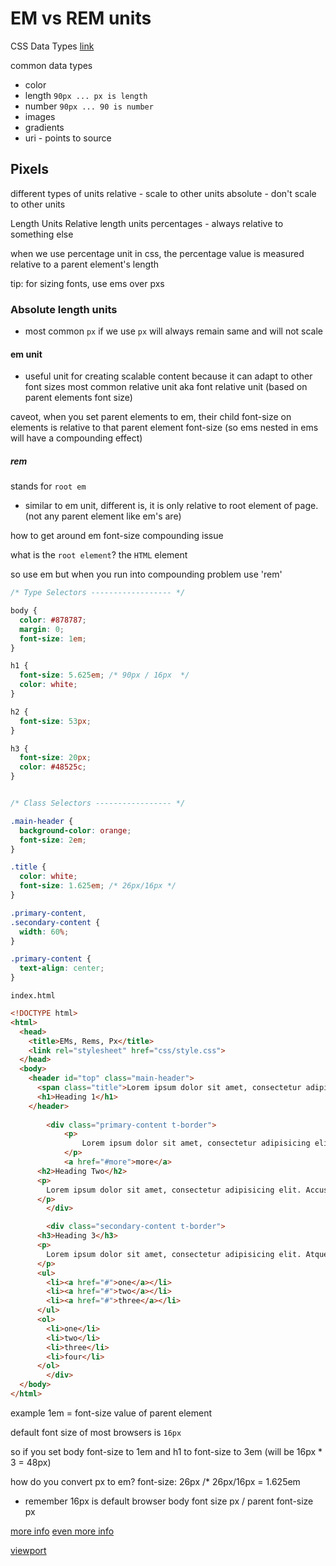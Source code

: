 # EM vs REM units

CSS Data Types
[link](https://developer.mozilla.org/en-US/docs/tag/CSS%20Data%20Type)

common data types
* color
* length `90px ... px is length`
* number `90px ... 90 is number`
* images
* gradients
* uri - points to source

## Pixels
different types of units
relative - scale to other units
absolute - don't scale to other units

Length Units
Relative length units
percentages - always relative to something else

when we use percentage unit in css, the percentage value is measured relative to a parent element's length

tip: for sizing fonts, use ems over pxs

### Absolute length units
* most common `px`
if we use `px` will always remain same and will not scale

#### em unit
* useful unit for creating scalable content because it can adapt to other font sizes
most common relative unit
aka font relative unit (based on parent elements font size)

caveot, when you set parent elements to em, their child font-size on elements is relative to that parent element font-size (so ems nested in ems will have a compounding effect)

##### rem
stands for `root em`
 * similar to em unit, different is, it is only relative to root element of page. (not any parent element like em's are)

how to get around em font-size compounding issue

what is the `root element`?
the `HTML` element

so use em but when you run into compounding problem use 'rem'

```css
/* Type Selectors ------------------ */

body {
  color: #878787;
  margin: 0;
  font-size: 1em;
}

h1 {  
  font-size: 5.625em; /* 90px / 16px  */
  color: white;
}

h2 {
  font-size: 53px;
}

h3 {
  font-size: 20px;
  color: #48525c;
}


/* Class Selectors ----------------- */

.main-header {
  background-color: orange;
  font-size: 2em;
}

.title {
  color: white;
  font-size: 1.625em; /* 26px/16px */
}

.primary-content, 
.secondary-content {
  width: 60%;
}

.primary-content {
  text-align: center;
}
```

`index.html`

```html
<!DOCTYPE html>
<html>
  <head>
    <title>EMs, Rems, Px</title>
    <link rel="stylesheet" href="css/style.css">
  </head>
  <body> 
    <header id="top" class="main-header">
      <span class="title">Lorem ipsum dolor sit amet, consectetur adipisicing elit. Molestiae sint dolor alias consectetur commodi fugit omnis dolore voluptate voluptatem quasi officiis itaque, nisi, repudiandae corporis pariatur sapiente hic rerum quae.</span>
      <h1>Heading 1</h1>
    </header>
    
        <div class="primary-content t-border">
            <p>
                Lorem ipsum dolor sit amet, consectetur adipisicing elit. Repellendus rem error aperiam optio dolore quas, ipsa amet. Minus veritatis aliquid facere voluptates fugit quidem incidunt quos, ipsa recusandae, consectetur blanditiis.
            </p>
            <a href="#more">more</a>
      <h2>Heading Two</h2>
      <p>
        Lorem ipsum dolor sit amet, consectetur adipisicing elit. Accusamus omnis, ducimus perferendis natus quo numquam! Labore quia, delectus, rem possimus blanditiis quasi! Odit eum earum neque quidem aut cumque expedita..
      </p>
        </div>

        <div class="secondary-content t-border"> 
      <h3>Heading 3</h3>
      <p>
        Lorem ipsum dolor sit amet, consectetur adipisicing elit. Atque, est, accusamus. Distinctio amet cum vel molestiae similique quod maxime, commodi dolorem debitis expedita aperiam exercitationem hic repudiandae officiis labore eius.
      </p>
      <ul>
        <li><a href="#">one</a></li>
        <li><a href="#">two</a></li>
        <li><a href="#">three</a></li>
      </ul>         
      <ol>
        <li>one</li>
        <li>two</li>
        <li>three</li>
        <li>four</li>
      </ol>
        </div>
  </body>
</html>
```

example
1em = font-size value of parent element

default font size of most browsers is `16px`

so if you set body font-size to 1em
and h1 to font-size to 3em (will be 16px * 3 = 48px)

how do you convert px to em?
font-size: 26px /* 26px/16px = 1.625em
* remember 16px is default browser body font size
px / parent font-size px



[more info](http://inamidst.com/stuff/notes/csspx)
[even more info](https://docs.webplatform.org/wiki/tutorials/understanding-css-units)


[viewport](https://developer.mozilla.org/en-US/docs/Mozilla/Mobile/Viewport_meta_tag?redirectlocale=en-US&redirectslug=Mobile%2FViewport_meta_tag)



